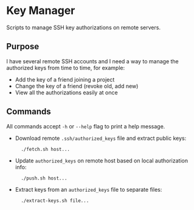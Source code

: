 Key Manager
===========
Scripts to manage SSH key authorizations on remote servers.


Purpose
-------
I have several remote SSH accounts and I need a way to manage
the authorized keys from time to time, for example:

- Add the key of a friend joining a project
- Change the key of a friend (revoke old, add new)
- View all the authorizations easily at once


Commands
--------
All commands accept `-h` or `--help` flag to print a help message.

- Download remote `.ssh/authorized_keys` file and extract public keys:

        ./fetch.sh host...

- Update `authorized_keys` on remote host based on local authorization info:

        ./push.sh host...

- Extract keys from an `authorized_keys` file to separate files:

        ./extract-keys.sh file...



